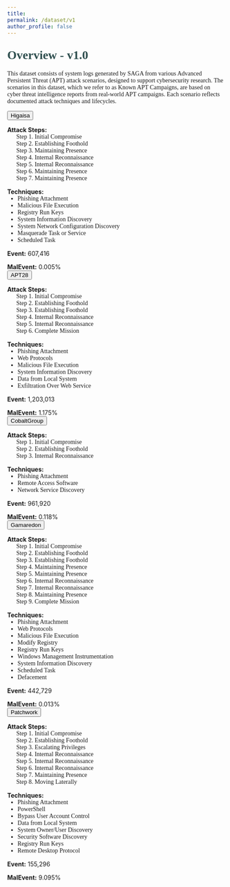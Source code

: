 ```yaml
---
title: 
permalink: /dataset/v1
author_profile: false
---
```


<h1 style= "color:#2F4F4F; font-family: 'Work Sans'; margin-top: 1em !important;">Overview - v1.0</h1>
<p style="font-family: 'Work Sans';">This dataset consists of system logs generated by SAGA from various Advanced Persistent Threat (APT) attack scenarios, designed to support cybersecurity research. The scenarios in this dataset, which we refer to as Known APT Campaigns, are based on cyber threat intelligence reports from real-world APT campaigns. Each scenario reflects documented attack techniques and lifecycles.</p>

<div class="accordion">
  <div class="accordion-item">
    <button class="accordion-header">Higaisa</button>    
    <div class="accordion-content">
      <p style="margin-bottom: 0;"><strong>Attack Steps:</strong></p> 
        <p style="font-family: 'Work Sans'; margin: 0 auto; text-indent: 1.5em;">Step 1. Initial Compromise</p>
        <p style="font-family: 'Work Sans'; margin: 0 auto; text-indent: 1.5em;">Step 2. Establishing Foothold</p>
        <p style="font-family: 'Work Sans'; margin: 0 auto; text-indent: 1.5em;">Step 3. Maintaining Presence</p>
        <p style="font-family: 'Work Sans'; margin: 0 auto; text-indent: 1.5em;">Step 4. Internal Reconnaissance</p>
        <p style="font-family: 'Work Sans'; margin: 0 auto; text-indent: 1.5em;">Step 5. Internal Reconnaissance</p>
        <p style="font-family: 'Work Sans'; margin: 0 auto; text-indent: 1.5em;">Step 6. Maintaining Presence</p>
        <p style="font-family: 'Work Sans'; margin: 0 auto; text-indent: 1.5em;">Step 7. Maintaining Presence</p>
      <p style="margin-bottom: 0;"><strong>Techniques:</strong></p>
      <ul style="margin: 0;">
        <li style="font-family: 'Work Sans'; margin-bottom: 0;">Phishing Attachment</li>
        <li style="font-family: 'Work Sans'; margin-bottom: 0;">Malicious File Execution</li>
        <li style="font-family: 'Work Sans'; margin-bottom: 0;">Registry Run Keys</li>
        <li style="font-family: 'Work Sans'; margin-bottom: 0;">System Information Discovery</li>
        <li style="font-family: 'Work Sans'; margin-bottom: 0;">System Network Configuration Discovery</li>
        <li style="font-family: 'Work Sans'; margin-bottom: 0;">Masquerade Task or Service</li>
        <li style="font-family: 'Work Sans'; margin-bottom: 0;">Scheduled Task</li>
      </ul>      
      <p style="margin-bottom: 0;"><strong>Event:</strong> 607,416</p>
      <p style="margin-bottom: 0;"><strong>MalEvent:</strong> 0.005%</p>
    </div>
  </div>
  <div class="accordion-item">
    <button class="accordion-header">APT28</button>    
    <div class="accordion-content">
      <p style="margin-bottom: 0;"><strong>Attack Steps:</strong></p> 
        <p style="font-family: 'Work Sans'; margin: 0 auto; text-indent: 1.5em;">Step 1. Initial Compromise</p>
        <p style="font-family: 'Work Sans'; margin: 0 auto; text-indent: 1.5em;">Step 2. Establishing Foothold</p>
        <p style="font-family: 'Work Sans'; margin: 0 auto; text-indent: 1.5em;">Step 3. Establishing Foothold</p>
        <p style="font-family: 'Work Sans'; margin: 0 auto; text-indent: 1.5em;">Step 4. Internal Reconnaissance</p>
        <p style="font-family: 'Work Sans'; margin: 0 auto; text-indent: 1.5em;">Step 5. Internal Reconnaissance</p>
        <p style="font-family: 'Work Sans'; margin: 0 auto; text-indent: 1.5em;">Step 6. Complete Mission</p>
      <p style="margin-bottom: 0;"><strong>Techniques:</strong></p>
      <ul style="margin: 0;">
        <li style="font-family: 'Work Sans'; margin-bottom: 0;">Phishing Attachment</li>
        <li style="font-family: 'Work Sans'; margin-bottom: 0;">Web Protocols</li>
        <li style="font-family: 'Work Sans'; margin-bottom: 0;">Malicious File Execution</li>
        <li style="font-family: 'Work Sans'; margin-bottom: 0;">System Information Discovery</li>
        <li style="font-family: 'Work Sans'; margin-bottom: 0;">Data from Local System</li>
        <li style="font-family: 'Work Sans'; margin-bottom: 0;">Exfiltration Over Web Service</li>
      </ul>      
      <p style="margin-bottom: 0;"><strong>Event:</strong> 1,203,013</p>
      <p style="margin-bottom: 0;"><strong>MalEvent:</strong> 1.175%</p>
    </div>
  </div>
  <div class="accordion-item">
    <button class="accordion-header">CobaltGroup</button>    
    <div class="accordion-content">
      <p style="margin-bottom: 0;"><strong>Attack Steps:</strong></p> 
        <p style="font-family: 'Work Sans'; margin: 0 auto; text-indent: 1.5em;">Step 1. Initial Compromise</p>
        <p style="font-family: 'Work Sans'; margin: 0 auto; text-indent: 1.5em;">Step 2. Establishing Foothold</p>
        <p style="font-family: 'Work Sans'; margin: 0 auto; text-indent: 1.5em;">Step 3. Internal Reconnaissance</p>
      <p style="margin-bottom: 0;"><strong>Techniques:</strong></p>
      <ul style="margin: 0;">
        <li style="font-family: 'Work Sans'; margin-bottom: 0;">Phishing Attachment</li>
        <li style="font-family: 'Work Sans'; margin-bottom: 0;">Remote Access Software</li>
        <li style="font-family: 'Work Sans'; margin-bottom: 0;">Network Service Discovery</li>
      </ul>      
      <p style="margin-bottom: 0;"><strong>Event:</strong> 961,920</p>
      <p style="margin-bottom: 0;"><strong>MalEvent:</strong> 0.118%</p>
    </div>
  </div>
  <div class="accordion-item">
    <button class="accordion-header">Gamaredon</button>    
    <div class="accordion-content">
      <p style="margin-bottom: 0;"><strong>Attack Steps:</strong></p> 
        <p style="font-family: 'Work Sans'; margin: 0 auto; text-indent: 1.5em;">Step 1. Initial Compromise</p>
        <p style="font-family: 'Work Sans'; margin: 0 auto; text-indent: 1.5em;">Step 2. Establishing Foothold</p>
        <p style="font-family: 'Work Sans'; margin: 0 auto; text-indent: 1.5em;">Step 3. Establishing Foothold</p>
        <p style="font-family: 'Work Sans'; margin: 0 auto; text-indent: 1.5em;">Step 4. Maintaining Presence</p>
        <p style="font-family: 'Work Sans'; margin: 0 auto; text-indent: 1.5em;">Step 5. Maintaining Presence</p>
        <p style="font-family: 'Work Sans'; margin: 0 auto; text-indent: 1.5em;">Step 6. Internal Reconnaissance</p>
        <p style="font-family: 'Work Sans'; margin: 0 auto; text-indent: 1.5em;">Step 7. Internal Reconnaissance</p>
        <p style="font-family: 'Work Sans'; margin: 0 auto; text-indent: 1.5em;">Step 8. Maintaining Presence</p>
        <p style="font-family: 'Work Sans'; margin: 0 auto; text-indent: 1.5em;">Step 9. Complete Mission</p>
      <p style="margin-bottom: 0;"><strong>Techniques:</strong></p>
      <ul style="margin: 0;">
        <li style="font-family: 'Work Sans'; margin-bottom: 0;">Phishing Attachment</li>
        <li style="font-family: 'Work Sans'; margin-bottom: 0;">Web Protocols</li>
        <li style="font-family: 'Work Sans'; margin-bottom: 0;">Malicious File Execution</li>
        <li style="font-family: 'Work Sans'; margin-bottom: 0;">Modify Registry</li>
        <li style="font-family: 'Work Sans'; margin-bottom: 0;">Registry Run Keys</li>
        <li style="font-family: 'Work Sans'; margin-bottom: 0;">Windows Management Instrumentation</li>
        <li style="font-family: 'Work Sans'; margin-bottom: 0;">System Information Discovery</li>
        <li style="font-family: 'Work Sans'; margin-bottom: 0;">Scheduled Task</li>
        <li style="font-family: 'Work Sans'; margin-bottom: 0;">Defacement</li>
      </ul>      
      <p style="margin-bottom: 0;"><strong>Event:</strong> 442,729</p>
      <p style="margin-bottom: 0;"><strong>MalEvent:</strong> 0.013%</p>
    </div>
  </div>
  <div class="accordion-item">
    <button class="accordion-header">Patchwork</button>    
    <div class="accordion-content">
      <p style="margin-bottom: 0;"><strong>Attack Steps:</strong></p> 
        <p style="font-family: 'Work Sans'; margin: 0 auto; text-indent: 1.5em;">Step 1. Initial Compromise</p>
        <p style="font-family: 'Work Sans'; margin: 0 auto; text-indent: 1.5em;">Step 2. Establishing Foothold</p>
        <p style="font-family: 'Work Sans'; margin: 0 auto; text-indent: 1.5em;">Step 3. Escalating Privileges</p>
        <p style="font-family: 'Work Sans'; margin: 0 auto; text-indent: 1.5em;">Step 4. Internal Reconnaissance</p>
        <p style="font-family: 'Work Sans'; margin: 0 auto; text-indent: 1.5em;">Step 5. Internal Reconnaissance</p>
        <p style="font-family: 'Work Sans'; margin: 0 auto; text-indent: 1.5em;">Step 6. Internal Reconnaissance</p>
        <p style="font-family: 'Work Sans'; margin: 0 auto; text-indent: 1.5em;">Step 7. Maintaining Presence</p>
        <p style="font-family: 'Work Sans'; margin: 0 auto; text-indent: 1.5em;">Step 8. Moving Laterally</p>
      <p style="margin-bottom: 0;"><strong>Techniques:</strong></p>
      <ul style="margin: 0;">
        <li style="font-family: 'Work Sans'; margin-bottom: 0;">Phishing Attachment</li>
        <li style="font-family: 'Work Sans'; margin-bottom: 0;">PowerShell</li>
        <li style="font-family: 'Work Sans'; margin-bottom: 0;">Bypass User Account Control</li>
        <li style="font-family: 'Work Sans'; margin-bottom: 0;">Data from Local System</li>
        <li style="font-family: 'Work Sans'; margin-bottom: 0;">System Owner/User Discovery</li>
        <li style="font-family: 'Work Sans'; margin-bottom: 0;">Security Software Discovery</li>
        <li style="font-family: 'Work Sans'; margin-bottom: 0;">Registry Run Keys</li>
        <li style="font-family: 'Work Sans'; margin-bottom: 0;">Remote Desktop Protocol</li>
      </ul>      
      <p style="margin-bottom: 0;"><strong>Event:</strong> 155,296</p>
      <p style="margin-bottom: 0;"><strong>MalEvent:</strong> 9.095%</p>
    </div>
  </div>
</div>
